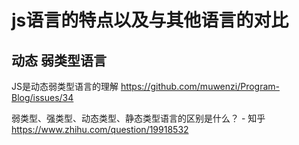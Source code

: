 # js语言的特点以及与其他语言的对比
## 动态 弱类型语言

JS是动态弱类型语言的理解
https://github.com/muwenzi/Program-Blog/issues/34

弱类型、强类型、动态类型、静态类型语言的区别是什么？ - 知乎
https://www.zhihu.com/question/19918532